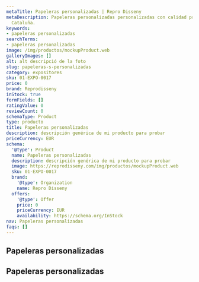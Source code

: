 ```yaml
---
metaTitle: Papeleras personalizadas | Repro Disseny
metaDescription: Papeleras personalizadas personalizadas con calidad profesional en
  Cataluña.
keywords:
- papeleras personalizadas
searchTerms:
- papeleras personalizadas
image: /img/productos/mockupProduct.web
galleryImages: []
alt: alt descripció de la foto
slug: papeleras-s-personalizadas
category: expositores
sku: 01-EXPO-0017
price: 0
brand: Reprodisseny
inStock: true
formFields: []
ratingValue: 0
reviewCount: 0
schemaType: Product
type: producto
title: Papeleras personalizadas
description: descripción genérica de mi producto para probar
priceCurrency: EUR
schema:
  '@type': Product
  name: Papeleras personalizadas
  description: descripción genérica de mi producto para probar
  image: https://reprodisseny.com/img/productos/mockupProduct.web
  sku: 01-EXPO-0017
  brand:
    '@type': Organization
    name: Repro Disseny
  offers:
    '@type': Offer
    price: 0
    priceCurrency: EUR
    availability: https://schema.org/InStock
nav: Papeleras personalizadas
faqs: []
---
```


## Papeleras personalizadas

## Papeleras personalizadas
